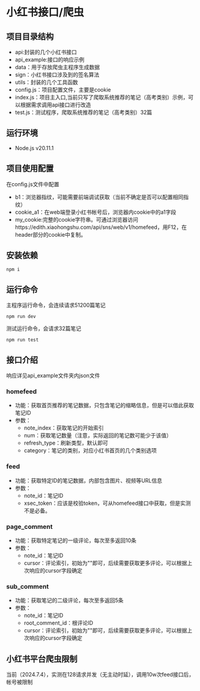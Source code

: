 # 小红书接口/爬虫
## 项目目录结构
* api:封装的几个小红书接口
* api_example:接口的响应示例
* data：用于存放爬虫主程序生成数据
* sign：小红书接口涉及到的签名算法
* utils：封装的几个工具函数
* config.js：项目配置文件，主要是cookie
* index.js：项目主入口,当前只写了爬取系统推荐的笔记（高考类别）示例，可以根据需求调用api接口进行改造
* test.js：测试程序，爬取系统推荐的笔记（高考类别）32篇
## 运行环境
* Node.js v20.11.1
## 项目使用配置
在config.js文件中配置
* b1：浏览器指纹，可能需要前端调试获取（当前不确定是否可以配置相同指纹）
* cookie_a1：在web端登录小红书帐号后，浏览器内cookie中的a1字段
* my_cookie:完整的cookie字符串。可通过浏览器访问https://edith.xiaohongshu.com/api/sns/web/v1/homefeed，用F12，在header部分的cookie中复制。
## 安装依赖
```shell
npm i
```
## 运行命令
主程序运行命令，会连续请求51200篇笔记
```shell
npm run dev
```
测试运行命令，会请求32篇笔记
```shell
npm run test
```


## 接口介绍
响应详见api_example文件夹内json文件
### homefeed
* 功能：获取首页推荐的笔记数据，只包含笔记的缩略信息，但是可以借此获取笔记ID
* 参数：
  * note_index：获取笔记的开始索引
  * num：获取笔记数量（注意，实际返回的笔记数可能少于该值）
  * refresh_type：刷新类型，默认即可
  * category：笔记的类别，对应小红书首页的几个类别选项
### feed
* 功能：获取特定ID的笔记数据，内部包含图片、视频等URL信息
* 参数：
  * note_id：笔记ID
  * xsec_token：应该是校验token，可从homefeed接口中获取，但是实测不是必备。
### page_comment
* 功能：获取特定笔记的一级评论，每次至多返回10条
* 参数：
  * note_id：笔记ID
  * cursor：评论索引，初始为""即可，后续需要获取更多评论，可以根据上次响应的cursor字段确定
### sub_comment
* 功能：获取笔记的二级评论，每次至多返回5条
* 参数：
  * note_id：笔记ID
  * root_comment_id：根评论ID
  * cursor：评论索引，初始为""即可，后续需要获取更多评论，可以根据上次响应的cursor字段确定



## 小红书平台爬虫限制
当前（2024.7.4），实测在128请求并发（无主动时延），调用10w次feed接口后，帐号被限制

